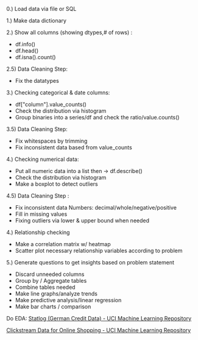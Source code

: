 
0.) Load data via file or SQL

1.) Make data dictionary

2.) Show all columns (showing dtypes,# of rows) :
*  df.info()
* df.head()
* df.isna().count()

2.5) Data Cleaning Step:
* Fix the datatypes

3.) Checking categorical  & date columns:
* df["column"].value_counts()
* Check the distribution via histogram
* Group binaries into a series/df and check the ratio/value.counts()

3.5) Data Cleaning Step:
* Fix whitespaces by trimming
* Fix inconsistent data based from value_counts

4.) Checking numerical data:
* Put all numeric data into a list then -> df.describe()
* Check the distribution via histogram
* Make a boxplot to detect outliers

4.5) Data Cleaning Step :
* Fix inconsistent data Numbers: decimal/whole/negative/positive
* Fill in missing values 
* Fixing outliers via lower & upper bound when needed

4.) Relationship checking
* Make a correlation matrix w/ heatmap
* Scatter plot necessary relationship variables according to problem

5.) Generate questions to get insights based on problem statement
* Discard unneeded columns
* Group by / Aggregate tables
*  Combine tables needed
*  Make line graphs/analyze trends
* Make predictive analysis/linear regression
* Make bar charts / comparison

Do EDA:
[Statlog (German Credit Data) - UCI Machine Learning Repository](https://archive.ics.uci.edu/dataset/144/statlog+german+credit+data)

[Clickstream Data for Online Shopping - UCI Machine Learning Repository](https://archive.ics.uci.edu/dataset/553/clickstream+data+for+online+shopping)